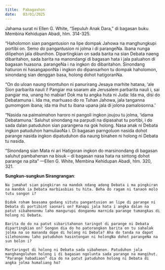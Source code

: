```yaml
---
title:  Pabagashon
date:   03/01/2025
---
```


Jahama surat ni Ellen G. White, “Sepuluh Anak Dara,” di bagasan buku Membina Kehidupan Abadi, hlm. 314-325.

“Haholomon sian pangantusion na lipe dompak Jahowa na manghungkupi portibi on. Semo do pangantusion ni jolma i di parangeNa. Ibana nunga dilipehon jala dibunihon. Dipartingkian on sada barita na sian Debata naeng dibaritahon, sada barita na manondangi di bagasan hata i jala paluahon di bagasan huasona. parangeNa i na ingkon do dibaritahon. Sinondang hatiuron ni hasangaponNa i ingkon do dipansarhon tu dompak haholomon, sinondang sian denggan basa, holong dohot hatigoranNa.

“On do uloan naung tinontuhon ni panurirang Jesaya marhite hatana, ‘ale Sion parbarita nauli i! Pangiar ma soaram ale Jerusalem parbarita nauli i, sai pangiar ma, unang ho mabiar! Dok ma tu angka huta ni Juda: Ida ma, disi do Debatamuna i. Ida ma, marhuaso do ro Tuhan Jahowa, jala tanganna gumomgom ibana; ida ma ihut tu ibana upana jala di jolona pamalosonna.’

“Nasida na paimaimahon haroro ni pangoli ingkon joujou tu jolma, ‘idama Debatamuna.’ Saluhut sinondang na parpudi na dipasahat tu portibi, i do sada dalan patuduhon sian parangena na gok holong. Nasa anak ni Debata ingkon patuduhon hamuliaoNa i. Di bagasan parngoluon nasida dohot parange nasida ingkon dipatuduhon dia naung binahen ni holong ni Debata tu nasida.

“Sinondang sian Mata ni ari Hatigoran ingkon do marsinondang di bagasan saluhut pambahenan na bisuk – di bagasan nasa hata na sintong dohot parange na pita” —Ellen G. White, Membina Kehidupan Abadi, hlm. 320, 321.

**Sungkun-sungkun Sirangrangan**:

`Na jumahat sian pingkiran na mandok ndang adong Debata i ma pingkiran na mandok ia Debata marbiasbias tu hita. Beha do ragam ni tanaon molo tutu songon i?`

`Didok roham boasama godang situtu pangantusion an lipe di parange ni Debata di portibint saonari on? Ranapi jala hata i angka dalan na patut sibahenonmu laho mangurupi donganmu marnida parange tumangkas di holong ni Debata.`

`Barita do do na patut sibaritahonon taringot di parange ni Debata dipartingkian on? Songon dia do ho patorangkon barita on tu sahalak jolma na so mananda dope di holong ni Debata? Aha do tanda na dapot silehononmu laho patuduhon hasintongan ni holongNa dohot parangeNa na sun bolon i?`

`Martaringot di holong ni Debata sada sibahenon. Patuduhon jala manghangoluhon holong i di bagasan ngolunta sada parange na mangihut. “Parange habadiaon” dia do na patut patuduhon holong ni Debata di angka jolma humaliang ho?`
